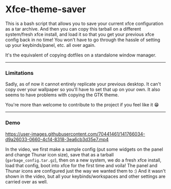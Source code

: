 # Xfce-theme-saver

This is a bash script that allows you to save your current xfce configuration as a tar archive. And then you can copy this tarball on a different system/fresh xfce install, and load it so that you get your previous xfce config back in no time! You won't have to go through the hassle of setting up your keybinds/panel, etc. all over again.

It's the equivalent of copying dotfiles on a standalone window manager.

---

### Limitations

Sadly, as of now it cannot entirely replicate your previous desktop. It can't copy over your wallpaper so you'll have to set that up on your own. It also seems to have problems with copying the GTK theme.

You're more than welcome to contribute to the project if you feel like it 😁

---

### Demo
https://user-images.githubusercontent.com/70441461/141766034-d9a26033-0660-4c14-8318-3ea6cb3d35e7.mp4

In the video, we first make a sample config (put some widgets on the panel and change Thunar icon size), save that as a tarball (`garbage_config.tar.gz`), then on a new system, we do a fresh xfce install, load that config, boot into xfce for the first time and voila! The panel and Thunar icons are configured just the way we wanted them to :)
And it wasn't shown in the video, but all your keybinds/workspaces and other settings are carried over as well.

